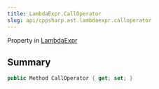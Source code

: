 ```yaml
---
title: LambdaExpr.CallOperator
slug: api/cppsharp.ast.lambdaexpr.calloperator
---
```

Property in [LambdaExpr](/api/cppsharp/ast/lambdaexpr)

## Summary



```csharp
public Method CallOperator { get; set; }
```

